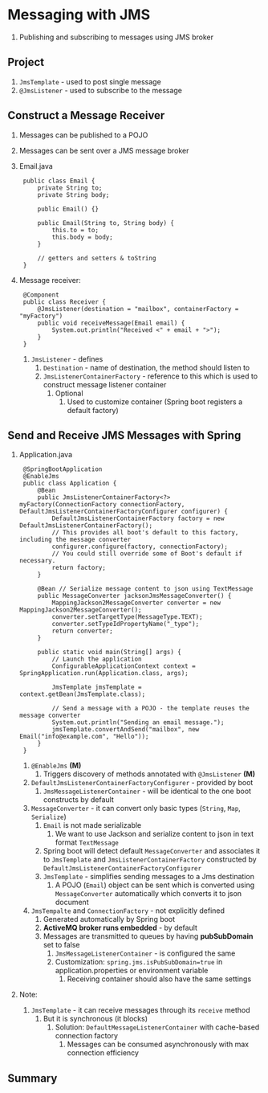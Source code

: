 # Messaging with JMS #
1. Publishing and subscribing to messages using JMS broker

## Project ##
1. `JmsTemplate` - used to post single message
2. `@JmsListener` - used to subscribe to the message

## Construct a Message Receiver ##
1. Messages can be published to a POJO
2. Messages can be sent over a JMS message broker
3. Email.java

		public class Email {
			private String to;
			private String body;
			
			public Email() {}
			
			public Email(String to, String body) {
				this.to = to;
				this.body = body;
			}
			
			// getters and setters & toString
		}
		
4. Message receiver:

		@Component
		public class Receiver {
			@JmsListener(destination = "mailbox", containerFactory = "myFactory")
			public void receiveMessage(Email email) {
				System.out.println("Received <" + email + ">");
			}
		}
		
	1. `JmsListener` - defines
		1. `Destination` - name of destination, the method should listen to
		2. `JmsListenerContainerFactory` - reference to this which is used to construct message listener container
			1. Optional
				1. Used to customize container (Spring boot registers a default factory)

## Send and Receive JMS Messages with Spring ##
1. Application.java

		@SpringBootApplication
		@EnableJms
		public class Application {
			@Bean
			public JmsListenerContainerFactory<?> myFactory(ConnectionFactory connectionFactory, DefaultJmsListenerContainerFactoryConfigurer configurer) {
				DefaultJmsListenerContainerFactory factory = new DefaultJmsListenerContainerFactory();
				// This provides all boot's default to this factory, including the message converter
				configurer.configure(factory, connectionFactory);
				// You could still override some of Boot's default if necessary.
				return factory;
			}
			
			@Bean // Serialize message content to json using TextMessage
			public MessageConverter jacksonJmsMessageConverter() {
				MappingJackson2MessageConverter converter = new MappingJackson2MessageConverter();
				converter.setTargetType(MessageType.TEXT);
				converter.setTypeIdPropertyName("_type");
				return converter;
			}
			
			public static void main(String[] args) {
				// Launch the application
				ConfigurableApplicationContext context = SpringApplication.run(Application.class, args);
				
				JmsTemplate jmsTemplate = context.getBean(JmsTemplate.class);
				
				// Send a message with a POJO - the template reuses the message converter
				System.out.println("Sending an email message.");
				jmsTemplate.convertAndSend("mailbox", new Email("info@example.com", "Hello"));
			}
		}
		
	1. `@EnableJms` **(M)**
		1. Triggers discovery of methods annotated with `@JmsListener` **(M)**
	2. `DefaultJmsListenerContainerFactoryConfigurer` - provided by boot
		1. `JmsMessageListenerContainer` - will be identical to the one boot constructs by default
	3. `MessageConverter` - it can convert only basic types (`String`, `Map`, `Serialize`)
		1. `Email` is not made serializable
			1. We want to use Jackson and serialize content to json in text format `TextMessage`
		2. Spring boot will detect default `MessageConverter` and associates it to `JmsTemplate` and `JmsListenerContainerFactory` constructed by `DefaultJmsListenerContainerFactoryConfigurer`
		3. `JmsTemplate` - simplifies sending messages to a Jms destination
			1. A POJO (`Email`) object can be sent which is converted using `MessageConverter` automatically which converts it to json document
	4. `JmsTempalte` and `ConnectionFactory` - not explicitly defined
		1. Generated automatically by Spring boot
		2. **ActiveMQ broker runs embedded** - by default
		3. Messages are transmitted to queues by having **pubSubDomain** set to false
			1. `JmsMessageListenerContainer` - is configured the same
			2. Customization: `spring.jms.isPubSubDomain=true` in application.properties or environment variable
				1. Receiving container should also have the same settings
2. Note:
	1. `JmsTemplate` - it can receive messages through its `receive` method
		1. But it is synchronous (it blocks)
			1. Solution: `DefaultMessageListenerContainer` with cache-based connection factory
				1. Messages can be consumed asynchronously with max connection efficiency

## Summary ##